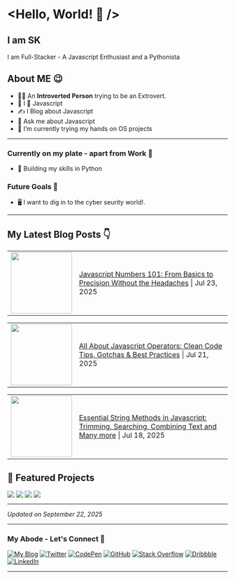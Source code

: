 <!-- markdownlint-disable-next-line -->
# <Hello, World! 👋 />

## I am SK

I am Full-Stacker - A Javascript Enthusiast and a Pythonista

## About ME 😉

- 👩‍💻 An **Introverted Person** trying to be an Extrovert.
- 💛 I 💖 Javascript
- ✍ I Blog about Javascript
- 💬 Ask me about Javascript
- 🔭 I’m currently trying my hands on OS projects

***
### Currently on my plate - apart from Work 🤨
- 🤿 Building my skills in Python

### Future Goals 🎯
- 🖥 I want to dig in to the cyber seurity world!.
***

## My Latest Blog Posts 👇 
<!-- BLOG-POST-LIST:START -->
<!-- BLOG-POST-LIST:END -->
<!--
### I am Obsessed with

<p align="left">
    <a title="HTML5" href="https://html.spec.whatwg.org/multipage/" target="_blank">
        <img src="https://cdn.svgporn.com/logos/html-5.svg" alt="HTML5" width="50" height="50" />
    </a>
    <a title="CSS3" href="https://www.w3.org/TR/CSS/" target="_blank">
        <img src="https://cdn.svgporn.com/logos/css-3.svg" alt="CSS3" width="50" height="50" />
    </a>
    <a title="TailwindCSS" href="https://tailwindcss.com/" target="_blank">
        <img src="https://cdn.svgporn.com/logos/tailwindcss-icon.svg" alt="TailwindCSS" width="50" height="50" />
    </a>
    <a title="JavaScript" href="" target="_blank">
        <img src="https://cdn.svgporn.com/logos/javascript.svg" alt="Javascript" width="50" height="50" />
    </a>
    <a title="ReactJS" href="https://reactjs.org/" target="_blank">
        <img src="https://cdn.svgporn.com/logos/react.svg" alt="ReactJS" width="50" height="50" />
    </a>
    <a title="JSON" href="https://www.json.org/json-en.html" target="_blank">
        <img src="https://cdn.svgporn.com/logos/json.svg" alt="ReactJS" width="50" height="50" />
    </a>
</p>

### I am Comfortable with

<p align="left">
    <a title="Bootstrap" href="https://www.mysql.com/" target="_blank">
        <img src="https://cdn.svgporn.com/logos/bootstrap.svg" alt="Bootstrap" width="50" height="50" />
    </a>
    <a title="Redux" href="https://postman.com" target="_blank">
        <img src="https://cdn.svgporn.com/logos/redux.svg" width="50" height="50" alt="Redux" />
    </a>
    <a title="NodeJS" href="https://postman.com" target="_blank">
        <img src="https://cdn.svgporn.com/logos/nodejs-icon.svg" width="50" height="50" alt="NodeJS" />
    </a>
    <a title="GraphQL" href="https://graphql.org" target="_blank">
        <img src="https://cdn.svgporn.com/logos/graphql.svg" alt="graphql" width="50" height="50" />
    </a>    
    <a title="MySQL" href="https://dev.mysql.com/" target="_blank">
        <img src="https://cdn.svgporn.com/logos/mysql-icon.svg" alt="mysql" width="50" height="50" />
    </a>
    <a title="MongoDB" href="https://www.mongodb.com/" target="_blank">
        <img src="https://cdn.svgporn.com/logos/mongodb.svg" alt="mongodb" width="150" height="50" />
    </a>
    <a title="GIT" href="https://git-scm.com/" target="_blank">
        <img src="https://cdn.svgporn.com/logos/git-icon.svg" alt="github" width="50" height="50" />
    </a>
    <a title="Postman" href="https://postman.com" target="_blank">
        <img src="https://cdn.svgporn.com/logos/postman-icon.svg" alt="postman" width="50" height="50" />
    </a>
    <a title="Vercel" href="https://vercel.com/" target="_blank">
        <img src="https://cdn.svgporn.com/logos/vercel-icon.svg" width="50" height="50" alt="Vercel" />
    </a>
    <a title="Heroku" href="https://www.heroku.com/" target="_blank">
        <img src="https://cdn.svgporn.com/logos/heroku-icon.svg" width="50" height="50" alt="Heroku" />
    </a>
    <a title="Figma" href="https://www.figma.com/" target="_blank">
        <img src="https://cdn.svgporn.com/logos/figma.svg" width="50" height="50" alt="Figma" />
    </a>
</p>
and a lot more related tools & packages...

***
-->

<!-- BLOG-POST-LIST:START -->

<table>
    <tr>
        <td><a
                href="https://blog.theintrovertcoder.in/javascript-numbers-101-from-basics-to-precision-without-the-headaches"><img
                    width="140px"
                    src="https://cdn.hashnode.com/res/hashnode/image/upload/v1753180543759/f992a0ba-4a31-4aec-b820-6bba823a8a1b.png?w=1600&h=840&fit=crop&crop=entropy&auto=compress,format&format=webp"></a>
        </td>
        <td><a
                href="https://blog.theintrovertcoder.in/javascript-numbers-101-from-basics-to-precision-without-the-headaches">Javascript
                Numbers 101: From Basics to Precision Without the Headaches</a> | Jul 23, 2025 </td>
    </tr>
</table>
<table>
    <tr>
        <td><a
                href="https://blog.theintrovertcoder.in/all-about-javascript-operators-clean-code-tips-gotchas-and-best-practices"><img
                    width="140px"
                    src="https://cdn.hashnode.com/res/hashnode/image/upload/v1752832334969/1913a781-24bd-4fc4-af80-f151dc2a0455.png?w=1600&h=840&fit=crop&crop=entropy&auto=compress,format&format=webp"></a>
        </td>
        <td><a
                href="https://blog.theintrovertcoder.in/all-about-javascript-operators-clean-code-tips-gotchas-and-best-practices">All
                About Javascript Operators: Clean Code Tips, Gotchas & Best Practices</a> | Jul 21, 2025 </td>
    </tr>
</table>
<table>
    <tr>
        <td><a
                href="https://blog.theintrovertcoder.in/essential-string-methods-in-javascript-trimming-searching-combining-text-and-many-more"><img
                    width="140px"
                    src="https://cdn.hashnode.com/res/hashnode/image/upload/v1752832166234/75ba4058-dc0c-4247-aabf-ca9f1cd3aeb7.png?w=1600&h=840&fit=crop&crop=entropy&auto=compress,format&format=webp"></a>
        </td>
        <td><a
                href="https://blog.theintrovertcoder.in/essential-string-methods-in-javascript-trimming-searching-combining-text-and-many-more">Essential
                String Methods in Javascript: Trimming, Searching, Combining Text and Many more</a> | Jul 18, 2025 </td>
    </tr>
</table> 
<!-- BLOG-POST-LIST:END -->

<!-- SHOWCASE-START -->
## 🌟 Featured Projects

<div style="display: flex; flex-wrap: wrap; justify-content: left; gap: 4px">

<a href="https://github.com/sansk/hashnode-blog-pull-workflow">
  <img align="center" src="https://github-readme-stats.vercel.app/api/pin/?username=sansk&repo=hashnode-blog-pull-workflow&theme=default&show_owner=true&description_lines_count=2&hide=&hide_language=false&show_icons=true&show_stars=true&show_forks=true&show_topics=true" />
</a>

<a href="https://github.com/sansk/github-repo-display">
  <img align="center" src="https://github-readme-stats.vercel.app/api/pin/?username=sansk&repo=github-repo-display&theme=default&show_owner=true&description_lines_count=2&hide=&hide_language=false&show_icons=true&show_stars=true&show_forks=true&show_topics=true" />
</a>

<a href="https://github.com/sansk/notedly">
  <img align="center" src="https://github-readme-stats.vercel.app/api/pin/?username=sansk&repo=notedly&theme=default&show_owner=true&description_lines_count=2&hide=&hide_language=false&show_icons=true&show_stars=true&show_forks=true&show_topics=true" />
</a>

<a href="https://github.com/sansk/my-portfolio">
  <img align="center" src="https://github-readme-stats.vercel.app/api/pin/?username=sansk&repo=my-portfolio&theme=default&show_owner=true&description_lines_count=2&hide=&hide_language=false&show_icons=true&show_stars=true&show_forks=true&show_topics=true" />
</a>

</div>


---
*Updated on September 22, 2025*

<!-- SHOWCASE-END -->

***
### My Abode - Let's Connect 🤝

[![My Blog](https://img.shields.io/badge/Blog-2962FF?style=for-the-badge&logo=homepage&logoColor=white)](https://theintrovertcoder.hashnode.dev/)
[![Twitter](https://img.shields.io/badge/sangyk_dev-%231DA1F2.svg?style=for-the-badge&logo=Twitter&logoColor=white)](https://twitter.com/sangyk_dev)
[![CodePen](https://img.shields.io/badge/Codepen-000000?style=for-the-badge&logo=codepen&logoColor=white)](https://codepen.io/skay)
[![GitHub](https://img.shields.io/badge/github-%23121011.svg?style=for-the-badge&logo=github&logoColor=white)](https://github.com/sansk)
[![Stack Overflow](https://img.shields.io/badge/-Stackoverflow-FE7A16?style=for-the-badge&logo=stack-overflow&logoColor=white)](https://stackoverflow.com/users/4967564/skay)
[![Dribbble](https://img.shields.io/badge/Dribbble-EA4C89?style=for-the-badge&logo=dribbble&logoColor=white)](https://dribbble.com/iamsangyk)
[![LinkedIn](https://img.shields.io/badge/linkedin-%230077B5.svg?style=for-the-badge&logo=linkedin&logoColor=white)](https://www.linkedin.com/in/sangeetha-kumarasamy/)

***
<!--
### Interesting Articles from my daily.dev Feed
-->
<!-- daily.dev BOOKMARKS:START -->
<!--
- [How to Build a Production-Ready DevOps Pipeline with Free Tools](https://app.daily.dev/posts/1Csk1l3Bk?utm_source=rss&utm_medium=bookmarks&utm_campaign=FJ5O6X07E)
- [150 Awesome Portfolios](https://app.daily.dev/posts/I8NQt3wiS?utm_source=rss&utm_medium=bookmarks&utm_campaign=FJ5O6X07E)
- [Understanding Higher-Order Components &lpar;HOCs&rpar; in React ⚡️](https://app.daily.dev/posts/VWWZd0nRz?utm_source=rss&utm_medium=bookmarks&utm_campaign=FJ5O6X07E)
- [⚡🚀 ReactJS, TypeScript, Vite with Redux and TanStack &lpar;React Query&rpar; In Practice ⚛️](https://app.daily.dev/posts/gllcDvQCT?utm_source=rss&utm_medium=bookmarks&utm_campaign=FJ5O6X07E)
- [Javascript: Event loop visualizer for learners](https://app.daily.dev/posts/SqTP5XfaW?utm_source=rss&utm_medium=bookmarks&utm_campaign=FJ5O6X07E) 
-->
<!-- daily.dev BOOKMARKS:END -->
<!--
### My GitHub Stats 📈 I Know I need to Improve here 🎯
[![Sangy's GitHub stats](https://github-readme-stats.vercel.app/api?username=sansk&hide=stars&count_private=true&show_icons=true&theme=shades-of-purple)](https://github.com/anuraghazra/github-readme-stats)

   *Thanks to [Anurag Hazra](https://github.com/anuraghazra/github-readme-stats) for this wonderful GitHub-Readme-Stats Project.*
***
-->
<!--
**sansk/sansk** is a ✨ _special_ ✨ repository because its `README.md` (this file) appears on your GitHub profile.

Here are some ideas to get you started:

- 🔭 I’m currently working on ...
- 🌱 I’m currently learning ...
- 👯 I’m looking to collaborate on ...
- 🤔 I’m looking for help with ...
- 💬 Ask me about ...
- 📫 How to reach me: ...
- 😄 Pronouns: ...
- ⚡ Fun fact: ...
-->
